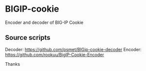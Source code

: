 # BIGIP-cookie
Encoder and decoder of BIG-IP Cookie

## Source scripts
Decoder: https://github.com/psmet/BIGip-cookie-decoder
Encoder: https://github.com/rookuu/BigIP-Cookie-Encoder

Thanks
